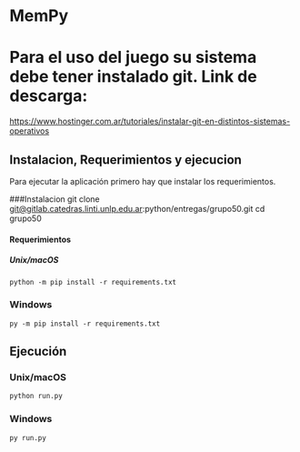 # MemPy

# Para el uso del juego su sistema debe tener instalado git. Link de descarga:
https://www.hostinger.com.ar/tutoriales/instalar-git-en-distintos-sistemas-operativos

## Instalacion,  Requerimientos y ejecucion
Para ejecutar la aplicación primero hay que instalar los requerimientos.

###Instalacion
git clone git@gitlab.catedras.linti.unlp.edu.ar:python/entregas/grupo50.git
cd grupo50

#### Requerimientos

##### Unix/macOS
```python -m pip install -r requirements.txt```

### Windows
```py -m pip install -r requirements.txt```

## Ejecución

### Unix/macOS
```python run.py```

### Windows
```py run.py```
